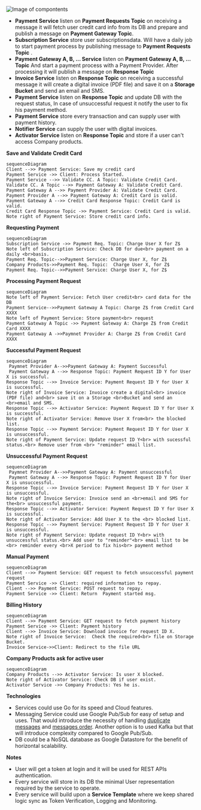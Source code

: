 ![Image of compontents](https://github.com/alidabour/billing_system_design/design.png)

- **Payment Service** listen on **Payment Requests Topic** on receiving a message it will fetch user credit card info from its DB and prepare and publish a message on **Payment   Gateway Topic**.
- **Subscription Service** store user subscriptionsdata. Will have a daily  job to start payment process by publishing message to **Payment Requests Topic** .
- **Payment Gateway A, B, ... Service** listen on **Payment Gateway A, B, ... Topic** And start a payment process with a Payment Provider. After processing it will publish a message on **Response Topic**
- **Invoice Service** listen on **Response Topic** on receiving a successful message it will create a digital invoice (PDF file) and save it on a **Storage Bucket** and send an email and SMS.
- **Payment Service** listen on **Response Topic** and update DB with the request status, In case of unsuccessful request it  notify the user to fix his payment method.
- **Payment Service** store every transaction and can supply user with payment history.
- **Notifier Service** can supply the user with digital invoices.
- **Activator Service** listen on **Response Topic** and store if a user can't access Company products.

**Save and Validate Credit Card**
```mermaid
sequenceDiagram
Client -->> Payment Service: Save my credit card
Payment Service ->> Client: Process Started.
Payment Service -->> Validate CC. A Topic: Validate Credit Card.
Validate CC. A Topic -->> Payment Gateway A: Validate Credit Card.
Payment Gateway A -->> Payment Provider A: Validate Credit Card.
Payment Provider A -->> Payment Gateway A: Credit Card is valid.
Payment Gateway A -->> Credit Card Response Topic: Credit Card is valid.
Credit Card Response Topic ->> Payment Service: Credit Card is valid.
Note right of Payment Service: Store credit card info. 
```
**Requesting Payment**
```mermaid
sequenceDiagram
Subscription Service ->> Payment Req. Topic: Charge User X for Z$
Note left of Subscription Service: Check DB for due<br> payment on a daily <br>basis.
Payment Req. Topic-->>Payment Service: Charge User X, for Z$
Company Products->>Payment Req. Topic:  Charge User X, for Z$
Payment Req. Topic-->>Payment Service: Charge User X, for Z$
```
**Processing Payment Request**
```mermaid
sequenceDiagram
Note left of Payment Service: Fetch User credit<br> card data for the DB
Payment Service-->>Payment Gateway A Topic: Charge Z$ from Credit Card XXXX
Note left of Payment Service: Store payment<br> request
Payment Gateway A Topic ->> Payment Gateway A: Charge Z$ from Credit Card XXXX
Payment Gateway A ->>Paymnet Provider A: Charge Z$ from Credit Card XXXX
```
**Successful Payment Request**
```mermaid
sequenceDiagram
 Paymnet Provider A-->>Payment Gateway A: Payment Successful
 Payment Gateway A -->> Response Topic: Payment Request ID Y for User X is successful.
Response Topic -->> Invoice Service: Payment Request ID Y for User X is successful.
Note right of Invoice Service: Invoice create a digital<br> invoice (PDF file) and<br> save it on a Storage <br>Bucket and send an <br>email and SMS.
Response Topic -->> Activator Service: Payment Request ID Y for User X is successful.
Note right of Activator Service: Remove User X from<br> the blocked list.
Response Topic -->> Payment Service: Payment Request ID Y for User X is unsuccessful.
Note right of Payment Service: Update request ID Y<br> with sucessful status.<br> Remove user from <br> "reminder" email list.
```
**Unsuccessful Payment Request**
```mermaid
sequenceDiagram
 Paymnet Provider A-->>Payment Gateway A: Payment unsuccessful
 Payment Gateway A -->> Response Topic: Payment Request ID Y for User X is unsuccessful.
Response Topic -->> Invoice Service: Payment Request ID Y for User X is unsuccessful.
Note right of Invoice Service: Invoice send an <br>email and SMS for the<br> unsuccessful payment.
Response Topic -->> Activator Service: Payment Request ID Y for User X is successful.
Note right of Activator Service: Add User X to the <br> blocked list.
Response Topic -->> Payment Service: Payment Request ID Y for User X is unsuccessful.
Note right of Payment Service: Update request ID Y<br> with unsuccessful status.<br> Add user to "reminder"<br> email list to be <br> reminder every <br>X period to fix his<br> payment method
```

**Manual Payment**
```mermaid
sequenceDiagram
Client -->> Payment Service: GET request to fetch unsuccessful payment request
Payment Service ->> Client: required information to repay.
Client -->> Payment Service: POST request to repay.
Payment Service ->> Client: Return  Payment started msg.
```

**Billing History**
```mermaid
sequenceDiagram
Client -->> Payment Service: GET request to fetch payment history
Payment Service ->> Client: Payment history
Client -->> Invoice Service: Download invoice for request ID X.
Note right of Invoice Service:  Check the required<br> file on Storage Bucket.
Invoice Service->>Client: Redirect to the file URL 
```

**Company Products ask for active user**
```mermaid
sequenceDiagram
Company Products -->> Activator Service: Is user X blocked.
Note right of Activator Service: Check DB if user exist.
Activator Service ->> Company Products: Yes he is.
```

**Technologies**
-  Services could use Go for its speed and Cloud features.
- Messaging Service could use Google Pub/Sub for easy of setup and uses. That would introduce the necessity of handling [duplicate messages](https://cloud.google.com/pubsub/docs/faq#duplicates) and [messages order](https://cloud.google.com/pubsub/docs/faq#order). Another option is to used Kafka but that will introduce complexity compared to Google Pub/Sub.
- DB could be a NoSQL database as Google Datastore for the benefit of horizontal scalability.

**Notes**
- User will get a token at login and it will be used for REST APIs authentication. 
- Every service will store in its DB the minimal User representation required by the service to operate.
- Every service will build upon a **Service Template** where we keep shared logic sync as Token Verification, Logging and Monitoring.